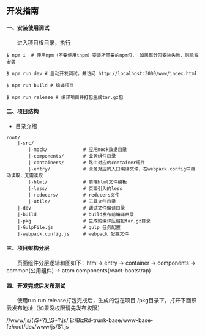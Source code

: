﻿
## 开发指南

#### 一、安装使用调试

&emsp;&emsp;进入项目根目录，执行

```
$ npm i  # 使用npm（不要使用tnpm）安装所需要的npm包， 如果部分包安装失败，则单独安装

$ npm run dev # 启动开发调试，并访问 http://localhost:3000/www/index.html

$ npm run build # 编译项目

$ npm run release # 编译项目并打包生成tar.gz包

```

#### 二、项目结构

- 目录介绍

```
root/
    |-src/
        |-mock/             # 应用mock数据目录
        |-components/       # 业务组件目录
        |-containers/       # 路由对应的container组件
        |-entry/            # 业务对应的入口编译文件，在webpack.config中自动读取，无需读取
        |-html/             # 前端html文件模板
        |-less/             # 页面引入的less
        |-reducers/         # reducers文件
        |-utils/            # 工具文件目录
    |-dev                   # 调试文件编译目录
    |-build                 # build发布前编译目录
    |-pkg                   # 生成的编译压缩包tar.gz目录
    |-GulpFile.js           # gulp 任务配置
    |-webpack.config.js     # webpack 配置文件
```

#### 三、项目架构分层

&emsp;&emsp;页面组件分层逻辑和图如下：html-> entry -> container -> components -> common(公用组件) -> atom components(react-bootstrap)

#### 四、开发完成后发布测试

&emsp;&emsp;使用run run release打包完成后，生成的包在项目 /pkg目录下，打开下面织云发布地址（如果没权限请先发布权限）

/\/www\/js\/(\S+?)\_\S+?\.js/  E:/BizRd-trunk-base/www-base-fe/root/dev/www/js/$1.js


